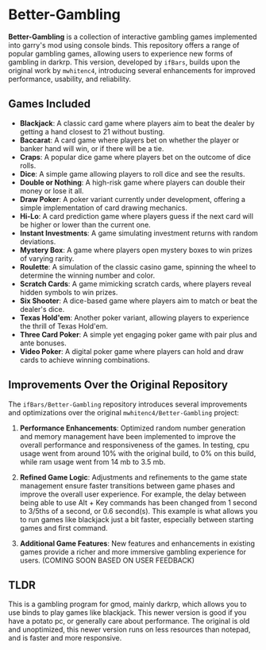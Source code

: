 # Better-Gambling

**Better-Gambling** is a collection of interactive gambling games implemented into garry's mod using console binds. This repository offers a range of popular gambling games, allowing users to experience new forms of gambling in darkrp. This version, developed by `ifBars`, builds upon the original work by `mwhitenc4`, introducing several enhancements for improved performance, usability, and reliability.

## Games Included

- **Blackjack**: A classic card game where players aim to beat the dealer by getting a hand closest to 21 without busting.
- **Baccarat**: A card game where players bet on whether the player or banker hand will win, or if there will be a tie.
- **Craps**: A popular dice game where players bet on the outcome of dice rolls.
- **Dice**: A simple game allowing players to roll dice and see the results.
- **Double or Nothing**: A high-risk game where players can double their money or lose it all.
- **Draw Poker**: A poker variant currently under development, offering a simple implementation of card drawing mechanics.
- **Hi-Lo**: A card prediction game where players guess if the next card will be higher or lower than the current one.
- **Instant Investments**: A game simulating investment returns with random deviations.
- **Mystery Box**: A game where players open mystery boxes to win prizes of varying rarity.
- **Roulette**: A simulation of the classic casino game, spinning the wheel to determine the winning number and color.
- **Scratch Cards**: A game mimicking scratch cards, where players reveal hidden symbols to win prizes.
- **Six Shooter**: A dice-based game where players aim to match or beat the dealer's dice.
- **Texas Hold'em**: Another poker variant, allowing players to experience the thrill of Texas Hold'em.
- **Three Card Poker**: A simple yet engaging poker game with pair plus and ante bonuses.
- **Video Poker**: A digital poker game where players can hold and draw cards to achieve winning combinations.

## Improvements Over the Original Repository

The `ifBars/Better-Gambling` repository introduces several improvements and optimizations over the original `mwhitenc4/Better-Gambling` project:

1. **Performance Enhancements**: Optimized random number generation and memory management have been implemented to improve the overall performance and responsiveness of the games. In testing, cpu usage went from around 10% with the original build, to 0% on this build, while ram usage went from 14 mb to 3.5 mb.

2. **Refined Game Logic**: Adjustments and refinements to the game state management ensure faster transitions between game phases and improve the overall user experience. For example, the delay between being able to use Alt + Key commands has been changed from 1 second to 3/5ths of a second, or 0.6 second(s). This example is what allows you to run games like blackjack just a bit faster, especially between starting games and first command.

3. **Additional Game Features**: New features and enhancements in existing games provide a richer and more immersive gambling experience for users. (COMING SOON BASED ON USER FEEDBACK)

## TLDR
This is a gambling program for gmod, mainly darkrp, which allows you to use binds to play games like blackjack. This newer version is good if you have a potato pc, or generally care about performance. The original is old and unoptimized, this newer version runs on less resources than notepad, and is faster and more responsive.
